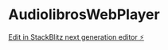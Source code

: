 # AudiolibrosWebPlayer

[Edit in StackBlitz next generation editor ⚡️](https://stackblitz.com/~/github.com/RArtutos/AudiolibrosWebPlayer)